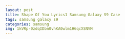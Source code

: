```yaml
---
layout: post
title: Shape Of You Lyrics1 Samsung Galaxy S9 Case
tags: samsung galaxy s9
categories: samsung
img: 1kVRp-0zdqIDbn0vhKA0wlm1H6qcXSNVM
---
```

